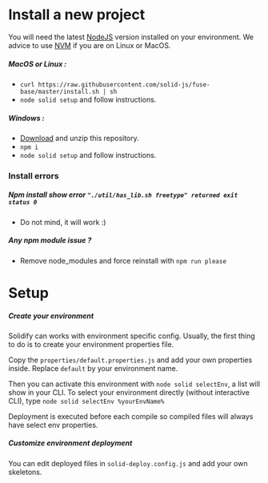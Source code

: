 # Install a new project

You will need the latest [NodeJS](https://nodejs.org/en/) version installed on your environment.
We advice to use [NVM](https://github.com/creationix/nvm) if you are on Linux or MacOS.


##### MacOS or Linux :
- `curl https://raw.githubusercontent.com/solid-js/fuse-base/master/install.sh | sh`
- `node solid setup` and follow instructions.

##### Windows :
- [Download](https://github.com/solid-js/fuse-base/archive/master.zip) and unzip this repository.
- `npm i`
- `node solid setup` and follow instructions.


### Install errors

##### Npm install show error `"./util/has_lib.sh freetype" returned exit status 0`
- Do not mind, it will work :)

##### Any npm module issue ?
- Remove node_modules and force reinstall with `npm run please`



# Setup

##### Create your environment

Solidify can works with environment specific config.
Usually, the first thing to do is to create your environment properties file.

Copy the `properties/default.properties.js` and add your own properties inside.
Replace `default` by your environment name.

Then you can activate this environment with `node solid selectEnv`, a list will show in your CLI.
To select your environment directly (without interactive CLI), type `node solid selectEnv %yourEnvName%` 

Deployment is executed before each compile so compiled files will always have select env properties.

##### Customize environment deployment

You can edit deployed files in `solid-deploy.config.js` and add your own skeletons.